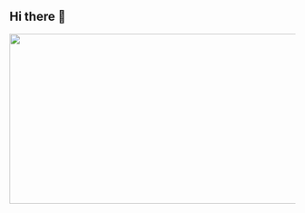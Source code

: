 ## Hi there 👋

<a href="https://github.com/devxb/gitanimals">
<img
  src="https://render.gitanimals.org/farms/miridih-jwlee01"
  width="600"
  height="300"
/>
</a>

<!--
**miridih-jwlee01/miridih-jwlee01** is a ✨ _special_ ✨ repository because its `README.md` (this file) appears on your GitHub profile.

Here are some ideas to get you started:

- 🔭 I’m currently working on ...
- 🌱 I’m currently learning ...
- 👯 I’m looking to collaborate on ...
- 🤔 I’m looking for help with ...
- 💬 Ask me about ...
- 📫 How to reach me: ...
- 😄 Pronouns: ...
- ⚡ Fun fact: ...
-->
